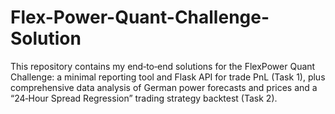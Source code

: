 # Flex-Power-Quant-Challenge-Solution
This repository contains my end‑to‑end solutions for the FlexPower Quant Challenge: a minimal reporting tool and Flask API for trade PnL (Task 1), plus comprehensive data analysis of German power forecasts and prices and a “24‑Hour Spread Regression” trading strategy backtest (Task 2).
